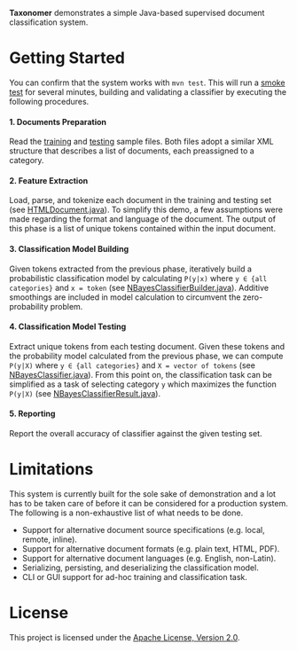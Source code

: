 **Taxonomer** demonstrates a simple Java-based supervised document classification system.

# Getting Started

You can confirm that the system works with `mvn test`.
This will run a [smoke test][1] for several minutes, building and validating a classifier by executing the following procedures.

#### 1. Documents Preparation

Read the [training][2] and [testing][3] sample files. Both files adopt a similar XML structure that describes a list of documents, each preassigned to a category.

#### 2. Feature Extraction

Load, parse, and tokenize each document in the training and testing set (see [HTMLDocument.java][4]).
To simplify this demo, a few assumptions were made regarding the format and language of the document.
The output of this phase is a list of unique tokens contained within the input document.

#### 3. Classification Model Building

Given tokens extracted from the previous phase, iteratively build a probabilistic classification model by calculating `P(y|x)` where `y ∈ {all categories}` and `x = token` (see [NBayesClassifierBuilder.java][5]).
Additive smoothings are included in model calculation to circumvent the zero-probability problem.

#### 4. Classification Model Testing

Extract unique tokens from each testing document.
Given these tokens and the probability model calculated from the previous phase, we can compute `P(y|X)` where `y ∈ {all categories}` and `X = vector of tokens` (see [NBayesClassifier.java][6]).
From this point on, the classification task can be simplified as a task of selecting category `y` which maximizes the function `P(y|X)` (see [NBayesClassifierResult.java][7]).

#### 5. Reporting

Report the overall accuracy of classifier against the given testing set.

# Limitations

This system is currently built for the sole sake of demonstration and a lot has to be taken care of before it can be considered for a production system.
The following is a non-exhaustive list of what needs to be done.

- Support for alternative document source specifications (e.g. local, remote, inline).
- Support for alternative document formats (e.g. plain text, HTML, PDF).
- Support for alternative document languages (e.g. English, non-Latin).
- Serializing, persisting, and deserializing the classification model.
- CLI or GUI support for ad-hoc training and classification task.

# License

This project is licensed under the [Apache License, Version 2.0](https://opensource.org/licenses/Apache-2.0).

[1]: src/test/java/taxonomer/nbayes/NBayesClassifierTest.java
[2]: src/test/resources/training-set.xml
[3]: src/test/resources/testing-set.xml
[4]: src/main/java/taxonomer/core/HTMLDocument.java
[5]: src/main/java/taxonomer/nbayes/NBayesClassifierBuilder.java
[6]: src/main/java/taxonomer/nbayes/NBayesClassifier.java
[7]: src/main/java/taxonomer/nbayes/NBayesClassifierResult.java
